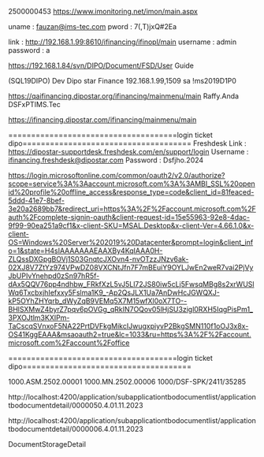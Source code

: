 2500000453
https://www.imonitoring.net/imon/main.aspx


<!--! =====================================my_email===================================== -->
uname       : fauzan@ims-tec.com
pword       : 7(,T)jxQ#2Ea
<!--! =====================================my_email===================================== -->



<!--? =====================================dipo_local===================================== -->
link        : http://192.168.1.99:8610/ifinancing/ifinopl/main
username    : admin
password    : a

https://192.168.1.84/svn/DIPO/Document/FSD/User Guide

<!--* =====================================db===================================== -->
(SQL19DIPO)
Dev Dipo star Finance
192.168.1.99,1509
sa
!ms2019D1P0
<!--* =====================================db===================================== -->

<!--? =====================================dipo_local===================================== -->

<!-- ! dipo_QA -->
https://qaifinancing.dipostar.org/ifinancing/mainmenu/main
Raffy.Anda
DSFxPTIMS.Tec


https://ifinancing.dipostar.com/ifinancing/mainmenu/main
<!-- ! dipo_QA -->



=====================================login ticket dipo=====================================
Freshdesk
Link                  :  https://dipostar-supportdesk.freshdesk.com/en/support/login
Username         :  ifinancing.freshdesk@dipostar.com
Password          :  Dsfjho.2024

https://login.microsoftonline.com/common/oauth2/v2.0/authorize?scope=service%3A%3Aaccount.microsoft.com%3A%3AMBI_SSL%20openid%20profile%20offline_access&response_type=code&client_id=81feaced-5ddd-41e7-8bef-3e20a2689bb7&redirect_uri=https%3A%2F%2Faccount.microsoft.com%2Fauth%2Fcomplete-signin-oauth&client-request-id=15e55963-92e8-4dac-9f99-90ea251a9cf1&x-client-SKU=MSAL.Desktop&x-client-Ver=4.66.1.0&x-client-OS=Windows%20Server%202019%20Datacenter&prompt=login&client_info=1&state=H4sIAAAAAAAEAAXBy4KqIAAA0H-ZLQssDXGpgBOVj1S03GnqtcJXOvn4-nvOTzzJNzv6ak-02XJ8V7ZtYz974VPwDZ08VXCNtJfn7F7mBEuiY9OYLJwEn2weR7vai2PjVyJbUPIvYnehpd0zSn97hR5f-dAx5QQV76pp4ndhbw_FRkfXzL5vJ5Ll72JS80iw5cLj5FwsqMBg8s2xrWUSlWq6TxcbxjhIefxxy5Fslma1K9_-Ap2QsJLX1Ua7AnDwHcJGWQXJ-kP5OYhZHYqrb_dWyZqB9VEMq5X7M15wfXl0oX7TO--BHlSXMwZ4byrZ7pqv6pOVGg_qRkIN7OQov05lHjSU3zigl0RXH5IqgPisPm1_3PXOJtlm3KXIPm-TaCscqSVnxoF5NA22PrtDVFkgMikcIJwugxpiyvP2BkgSMN110f1oOJ3x8x-OS41KggEAAA&msaoauth2=true&lc=1033&ru=https%3A%2F%2Faccount.microsoft.com%2Faccount%2Foffice

=====================================login ticket dipo=====================================



<!--! ------------------------------------ -->
1000.ASM.2502.00001
1000.MN.2502.00006
1000/DSF-SPK/2411/35285




http://localhost:4200/application/subapplicationtbodocumentlist/applicationtbodocumentdetail/0000050.4.01.11.2023

http://localhost:4200/application/subapplicationtbodocumentlist/applicationtbodocumentdetail/0000006.4.01.11.2023


DocumentStorageDetail